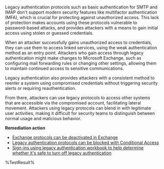 Legacy authentication protocols such as basic authentication for SMTP and IMAP don't support modern security features like multifactor authentication (MFA), which is crucial for protecting against unauthorized access. This lack of protection makes accounts using these protocols vulnerable to password-based attacks, and provides attackers with a means to gain initial access using stolen or guessed credentials.

When an attacker successfully gains unauthorized access to credentials, they can use them to access linked services, using the weak authentication method as an entry point. Attackers who gain access through legacy authentication might make changes to Microsoft Exchange, such as configuring mail forwarding rules or changing other settings, allowing them to maintain continued access to sensitive communications.

Legacy authentication also provides attackers with a consistent method to reenter a system using compromised credentials without triggering security alerts or requiring reauthentication.

From there, attackers can use legacy protocols to access other systems that are accessible via the compromised account, facilitating lateral movement. Attackers using legacy protocols can blend in with legitimate user activities, making it difficult for security teams to distinguish between normal usage and malicious behavior.

**Remediation action**

- [Exchange protocols can be deactivated in Exchange](https://learn.microsoft.com/exchange/clients-and-mobile-in-exchange-online/disable-basic-authentication-in-exchange-online?wt.mc_id=zerotrustrecommendations_automation_content_cnl_csasci)
- [Legacy authentication protocols can be blocked with Conditional Access](https://learn.microsoft.com/entra/identity/conditional-access/policy-block-legacy-authentication?wt.mc_id=zerotrustrecommendations_automation_content_cnl_csasci)
- [Sign-ins using legacy authentication workbook to help determine whether it's safe to turn off legacy authentication](https://learn.microsoft.com/entra/identity/monitoring-health/workbook-legacy-authentication?wt.mc_id=zerotrustrecommendations_automation_content_cnl_csasci)
<!--- Results --->
%TestResult%

